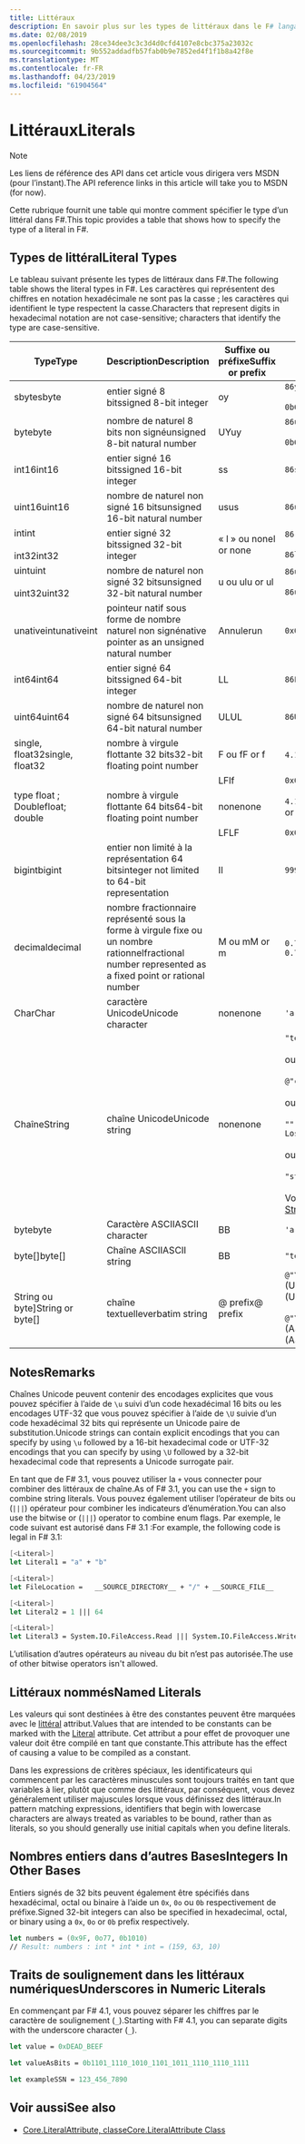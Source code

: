 ```yaml
---
title: Littéraux
description: En savoir plus sur les types de littéraux dans le F# langage de programmation.
ms.date: 02/08/2019
ms.openlocfilehash: 28ce34dee3c3c3d4d0cfd4107e8cbc375a23032c
ms.sourcegitcommit: 9b552addadfb57fab0b9e7852ed4f1f1b8a42f8e
ms.translationtype: MT
ms.contentlocale: fr-FR
ms.lasthandoff: 04/23/2019
ms.locfileid: "61904564"
---
```

# <a name="literals"></a><span data-ttu-id="f1077-103">Littéraux</span><span class="sxs-lookup"><span data-stu-id="f1077-103">Literals</span></span>

> [!NOTE]
> <span data-ttu-id="f1077-104">Les liens de référence des API dans cet article vous dirigera vers MSDN (pour l’instant).</span><span class="sxs-lookup"><span data-stu-id="f1077-104">The API reference links in this article will take you to MSDN (for now).</span></span>

<span data-ttu-id="f1077-105">Cette rubrique fournit une table qui montre comment spécifier le type d’un littéral dans F#.</span><span class="sxs-lookup"><span data-stu-id="f1077-105">This topic provides a table that shows how to specify the type of a literal in F#.</span></span>

## <a name="literal-types"></a><span data-ttu-id="f1077-106">Types de littéral</span><span class="sxs-lookup"><span data-stu-id="f1077-106">Literal Types</span></span>

<span data-ttu-id="f1077-107">Le tableau suivant présente les types de littéraux dans F#.</span><span class="sxs-lookup"><span data-stu-id="f1077-107">The following table shows the literal types in F#.</span></span> <span data-ttu-id="f1077-108">Les caractères qui représentent des chiffres en notation hexadécimale ne sont pas la casse ; les caractères qui identifient le type respectent la casse.</span><span class="sxs-lookup"><span data-stu-id="f1077-108">Characters that represent digits in hexadecimal notation are not case-sensitive; characters that identify the type are case-sensitive.</span></span>

|<span data-ttu-id="f1077-109">Type</span><span class="sxs-lookup"><span data-stu-id="f1077-109">Type</span></span>|<span data-ttu-id="f1077-110">Description</span><span class="sxs-lookup"><span data-stu-id="f1077-110">Description</span></span>|<span data-ttu-id="f1077-111">Suffixe ou préfixe</span><span class="sxs-lookup"><span data-stu-id="f1077-111">Suffix or prefix</span></span>|<span data-ttu-id="f1077-112">Exemples</span><span class="sxs-lookup"><span data-stu-id="f1077-112">Examples</span></span>|
|----|-----------|----------------|--------|
|<span data-ttu-id="f1077-113">sbyte</span><span class="sxs-lookup"><span data-stu-id="f1077-113">sbyte</span></span>|<span data-ttu-id="f1077-114">entier signé 8 bits</span><span class="sxs-lookup"><span data-stu-id="f1077-114">signed 8-bit integer</span></span>|<span data-ttu-id="f1077-115">o</span><span class="sxs-lookup"><span data-stu-id="f1077-115">y</span></span>|`86y`<br /><br />`0b00000101y`|
|<span data-ttu-id="f1077-116">byte</span><span class="sxs-lookup"><span data-stu-id="f1077-116">byte</span></span>|<span data-ttu-id="f1077-117">nombre de naturel 8 bits non signé</span><span class="sxs-lookup"><span data-stu-id="f1077-117">unsigned 8-bit natural number</span></span>|<span data-ttu-id="f1077-118">UY</span><span class="sxs-lookup"><span data-stu-id="f1077-118">uy</span></span>|`86uy`<br /><br />`0b00000101uy`|
|<span data-ttu-id="f1077-119">int16</span><span class="sxs-lookup"><span data-stu-id="f1077-119">int16</span></span>|<span data-ttu-id="f1077-120">entier signé 16 bits</span><span class="sxs-lookup"><span data-stu-id="f1077-120">signed 16-bit integer</span></span>|<span data-ttu-id="f1077-121">s</span><span class="sxs-lookup"><span data-stu-id="f1077-121">s</span></span>|`86s`|
|<span data-ttu-id="f1077-122">uint16</span><span class="sxs-lookup"><span data-stu-id="f1077-122">uint16</span></span>|<span data-ttu-id="f1077-123">nombre de naturel non signé 16 bits</span><span class="sxs-lookup"><span data-stu-id="f1077-123">unsigned 16-bit natural number</span></span>|<span data-ttu-id="f1077-124">us</span><span class="sxs-lookup"><span data-stu-id="f1077-124">us</span></span>|`86us`|
|<span data-ttu-id="f1077-125">int</span><span class="sxs-lookup"><span data-stu-id="f1077-125">int</span></span><br /><br /><span data-ttu-id="f1077-126">int32</span><span class="sxs-lookup"><span data-stu-id="f1077-126">int32</span></span>|<span data-ttu-id="f1077-127">entier signé 32 bits</span><span class="sxs-lookup"><span data-stu-id="f1077-127">signed 32-bit integer</span></span>|<span data-ttu-id="f1077-128">« l » ou none</span><span class="sxs-lookup"><span data-stu-id="f1077-128">l or none</span></span>|`86`<br /><br />`86l`|
|<span data-ttu-id="f1077-129">uint</span><span class="sxs-lookup"><span data-stu-id="f1077-129">uint</span></span><br /><br /><span data-ttu-id="f1077-130">uint32</span><span class="sxs-lookup"><span data-stu-id="f1077-130">uint32</span></span>|<span data-ttu-id="f1077-131">nombre de naturel non signé 32 bits</span><span class="sxs-lookup"><span data-stu-id="f1077-131">unsigned 32-bit natural number</span></span>|<span data-ttu-id="f1077-132">u ou ul</span><span class="sxs-lookup"><span data-stu-id="f1077-132">u or ul</span></span>|`86u`<br /><br />`86ul`|
|<span data-ttu-id="f1077-133">unativeint</span><span class="sxs-lookup"><span data-stu-id="f1077-133">unativeint</span></span>|<span data-ttu-id="f1077-134">pointeur natif sous forme de nombre naturel non signé</span><span class="sxs-lookup"><span data-stu-id="f1077-134">native pointer as an unsigned natural number</span></span>|<span data-ttu-id="f1077-135">Annuler</span><span class="sxs-lookup"><span data-stu-id="f1077-135">un</span></span>|`0x00002D3Fun`|
|<span data-ttu-id="f1077-136">int64</span><span class="sxs-lookup"><span data-stu-id="f1077-136">int64</span></span>|<span data-ttu-id="f1077-137">entier signé 64 bits</span><span class="sxs-lookup"><span data-stu-id="f1077-137">signed 64-bit integer</span></span>|<span data-ttu-id="f1077-138">L</span><span class="sxs-lookup"><span data-stu-id="f1077-138">L</span></span>|`86L`|
|<span data-ttu-id="f1077-139">uint64</span><span class="sxs-lookup"><span data-stu-id="f1077-139">uint64</span></span>|<span data-ttu-id="f1077-140">nombre de naturel non signé 64 bits</span><span class="sxs-lookup"><span data-stu-id="f1077-140">unsigned 64-bit natural number</span></span>|<span data-ttu-id="f1077-141">UL</span><span class="sxs-lookup"><span data-stu-id="f1077-141">UL</span></span>|`86UL`|
|<span data-ttu-id="f1077-142">single, float32</span><span class="sxs-lookup"><span data-stu-id="f1077-142">single, float32</span></span>|<span data-ttu-id="f1077-143">nombre à virgule flottante 32 bits</span><span class="sxs-lookup"><span data-stu-id="f1077-143">32-bit floating point number</span></span>|<span data-ttu-id="f1077-144">F ou f</span><span class="sxs-lookup"><span data-stu-id="f1077-144">F or f</span></span>|<span data-ttu-id="f1077-145">`4.14F` ou `4.14f`</span><span class="sxs-lookup"><span data-stu-id="f1077-145">`4.14F` or `4.14f`</span></span>|
|||<span data-ttu-id="f1077-146">LF</span><span class="sxs-lookup"><span data-stu-id="f1077-146">lf</span></span>|`0x00000000lf`|
|<span data-ttu-id="f1077-147">type float ; Double</span><span class="sxs-lookup"><span data-stu-id="f1077-147">float; double</span></span>|<span data-ttu-id="f1077-148">nombre à virgule flottante 64 bits</span><span class="sxs-lookup"><span data-stu-id="f1077-148">64-bit floating point number</span></span>|<span data-ttu-id="f1077-149">none</span><span class="sxs-lookup"><span data-stu-id="f1077-149">none</span></span>|<span data-ttu-id="f1077-150">`4.14` ou `2.3E+32` ou `2.3e+32`</span><span class="sxs-lookup"><span data-stu-id="f1077-150">`4.14` or `2.3E+32` or `2.3e+32`</span></span>|
|||<span data-ttu-id="f1077-151">LF</span><span class="sxs-lookup"><span data-stu-id="f1077-151">LF</span></span>|`0x0000000000000000LF`|
|<span data-ttu-id="f1077-152">bigint</span><span class="sxs-lookup"><span data-stu-id="f1077-152">bigint</span></span>|<span data-ttu-id="f1077-153">entier non limité à la représentation 64 bits</span><span class="sxs-lookup"><span data-stu-id="f1077-153">integer not limited to 64-bit representation</span></span>|<span data-ttu-id="f1077-154">I</span><span class="sxs-lookup"><span data-stu-id="f1077-154">I</span></span>|`9999999999999999999999999999I`|
|<span data-ttu-id="f1077-155">decimal</span><span class="sxs-lookup"><span data-stu-id="f1077-155">decimal</span></span>|<span data-ttu-id="f1077-156">nombre fractionnaire représenté sous la forme à virgule fixe ou un nombre rationnel</span><span class="sxs-lookup"><span data-stu-id="f1077-156">fractional number represented as a fixed point or rational number</span></span>|<span data-ttu-id="f1077-157">M ou m</span><span class="sxs-lookup"><span data-stu-id="f1077-157">M or m</span></span>|<span data-ttu-id="f1077-158">`0.7833M` ou `0.7833m`</span><span class="sxs-lookup"><span data-stu-id="f1077-158">`0.7833M` or `0.7833m`</span></span>|
|<span data-ttu-id="f1077-159">Char</span><span class="sxs-lookup"><span data-stu-id="f1077-159">Char</span></span>|<span data-ttu-id="f1077-160">caractère Unicode</span><span class="sxs-lookup"><span data-stu-id="f1077-160">Unicode character</span></span>|<span data-ttu-id="f1077-161">none</span><span class="sxs-lookup"><span data-stu-id="f1077-161">none</span></span>|`'a'`|
|<span data-ttu-id="f1077-162">Chaîne</span><span class="sxs-lookup"><span data-stu-id="f1077-162">String</span></span>|<span data-ttu-id="f1077-163">chaîne Unicode</span><span class="sxs-lookup"><span data-stu-id="f1077-163">Unicode string</span></span>|<span data-ttu-id="f1077-164">none</span><span class="sxs-lookup"><span data-stu-id="f1077-164">none</span></span>|`"text\n"`<br /><br /><span data-ttu-id="f1077-165">ou</span><span class="sxs-lookup"><span data-stu-id="f1077-165">or</span></span><br /><br />`@"c:\filename"`<br /><br /><span data-ttu-id="f1077-166">ou</span><span class="sxs-lookup"><span data-stu-id="f1077-166">or</span></span><br /><br />`"""<book title="Paradise Lost">"""`<br /><br /><span data-ttu-id="f1077-167">ou</span><span class="sxs-lookup"><span data-stu-id="f1077-167">or</span></span><br /><br />`"string1" + "string2"`<br /><br /><span data-ttu-id="f1077-168">Voir aussi [chaînes](Strings.md).</span><span class="sxs-lookup"><span data-stu-id="f1077-168">See also [Strings](Strings.md).</span></span>|
|<span data-ttu-id="f1077-169">byte</span><span class="sxs-lookup"><span data-stu-id="f1077-169">byte</span></span>|<span data-ttu-id="f1077-170">Caractère ASCII</span><span class="sxs-lookup"><span data-stu-id="f1077-170">ASCII character</span></span>|<span data-ttu-id="f1077-171">B</span><span class="sxs-lookup"><span data-stu-id="f1077-171">B</span></span>|`'a'B`|
|<span data-ttu-id="f1077-172">byte[]</span><span class="sxs-lookup"><span data-stu-id="f1077-172">byte[]</span></span>|<span data-ttu-id="f1077-173">Chaîne ASCII</span><span class="sxs-lookup"><span data-stu-id="f1077-173">ASCII string</span></span>|<span data-ttu-id="f1077-174">B</span><span class="sxs-lookup"><span data-stu-id="f1077-174">B</span></span>|`"text"B`|
|<span data-ttu-id="f1077-175">String ou byte]</span><span class="sxs-lookup"><span data-stu-id="f1077-175">String or byte[]</span></span>|<span data-ttu-id="f1077-176">chaîne textuelle</span><span class="sxs-lookup"><span data-stu-id="f1077-176">verbatim string</span></span>|<span data-ttu-id="f1077-177">@ prefix</span><span class="sxs-lookup"><span data-stu-id="f1077-177">@ prefix</span></span>|<span data-ttu-id="f1077-178">`@"\\server\share"` (Unicode)</span><span class="sxs-lookup"><span data-stu-id="f1077-178">`@"\\server\share"` (Unicode)</span></span><br /><br /><span data-ttu-id="f1077-179">`@"\\server\share"B` (ASCII)</span><span class="sxs-lookup"><span data-stu-id="f1077-179">`@"\\server\share"B` (ASCII)</span></span>|

## <a name="remarks"></a><span data-ttu-id="f1077-180">Notes</span><span class="sxs-lookup"><span data-stu-id="f1077-180">Remarks</span></span>

<span data-ttu-id="f1077-181">Chaînes Unicode peuvent contenir des encodages explicites que vous pouvez spécifier à l’aide de `\u` suivi d’un code hexadécimal 16 bits ou les encodages UTF-32 que vous pouvez spécifier à l’aide de `\U` suivie d’un code hexadécimal 32 bits qui représente un Unicode paire de substitution.</span><span class="sxs-lookup"><span data-stu-id="f1077-181">Unicode strings can contain explicit encodings that you can specify by using `\u` followed by a 16-bit hexadecimal code or UTF-32 encodings that you can specify by using `\U` followed by a 32-bit hexadecimal code that represents a Unicode surrogate pair.</span></span>

<span data-ttu-id="f1077-182">En tant que de F# 3.1, vous pouvez utiliser la `+` vous connecter pour combiner des littéraux de chaîne.</span><span class="sxs-lookup"><span data-stu-id="f1077-182">As of F# 3.1, you can use the `+` sign to combine string literals.</span></span> <span data-ttu-id="f1077-183">Vous pouvez également utiliser l’opérateur de bits ou (`|||`) opérateur pour combiner les indicateurs d’énumération.</span><span class="sxs-lookup"><span data-stu-id="f1077-183">You can also use the bitwise or (`|||`) operator to combine enum flags.</span></span> <span data-ttu-id="f1077-184">Par exemple, le code suivant est autorisé dans F# 3.1 :</span><span class="sxs-lookup"><span data-stu-id="f1077-184">For example, the following code is legal in F# 3.1:</span></span>

```fsharp
[<Literal>]
let Literal1 = "a" + "b"

[<Literal>]
let FileLocation =   __SOURCE_DIRECTORY__ + "/" + __SOURCE_FILE__

[<Literal>]
let Literal2 = 1 ||| 64

[<Literal>]
let Literal3 = System.IO.FileAccess.Read ||| System.IO.FileAccess.Write
```

<span data-ttu-id="f1077-185">L’utilisation d’autres opérateurs au niveau du bit n’est pas autorisée.</span><span class="sxs-lookup"><span data-stu-id="f1077-185">The use of other bitwise operators isn't allowed.</span></span>

## <a name="named-literals"></a><span data-ttu-id="f1077-186">Littéraux nommés</span><span class="sxs-lookup"><span data-stu-id="f1077-186">Named Literals</span></span>

<span data-ttu-id="f1077-187">Les valeurs qui sont destinées à être des constantes peuvent être marquées avec le [littéral](https://msdn.microsoft.com/library/465f36ce-d146-41c0-b425-679c509cd285) attribut.</span><span class="sxs-lookup"><span data-stu-id="f1077-187">Values that are intended to be constants can be marked with the [Literal](https://msdn.microsoft.com/library/465f36ce-d146-41c0-b425-679c509cd285) attribute.</span></span> <span data-ttu-id="f1077-188">Cet attribut a pour effet de provoquer une valeur doit être compilé en tant que constante.</span><span class="sxs-lookup"><span data-stu-id="f1077-188">This attribute has the effect of causing a value to be compiled as a constant.</span></span>

<span data-ttu-id="f1077-189">Dans les expressions de critères spéciaux, les identificateurs qui commencent par les caractères minuscules sont toujours traités en tant que variables à lier, plutôt que comme des littéraux, par conséquent, vous devez généralement utiliser majuscules lorsque vous définissez des littéraux.</span><span class="sxs-lookup"><span data-stu-id="f1077-189">In pattern matching expressions, identifiers that begin with lowercase characters are always treated as variables to be bound, rather than as literals, so you should generally use initial capitals when you define literals.</span></span>

## <a name="integers-in-other-bases"></a><span data-ttu-id="f1077-190">Nombres entiers dans d’autres Bases</span><span class="sxs-lookup"><span data-stu-id="f1077-190">Integers In Other Bases</span></span>

<span data-ttu-id="f1077-191">Entiers signés de 32 bits peuvent également être spécifiés dans hexadécimal, octal ou binaire à l’aide un `0x`, `0o` ou `0b` respectivement de préfixe.</span><span class="sxs-lookup"><span data-stu-id="f1077-191">Signed 32-bit integers can also be specified in hexadecimal, octal, or binary using a `0x`, `0o` or `0b` prefix respectively.</span></span>

```fsharp
let numbers = (0x9F, 0o77, 0b1010)
// Result: numbers : int * int * int = (159, 63, 10)
```

## <a name="underscores-in-numeric-literals"></a><span data-ttu-id="f1077-192">Traits de soulignement dans les littéraux numériques</span><span class="sxs-lookup"><span data-stu-id="f1077-192">Underscores in Numeric Literals</span></span>

<span data-ttu-id="f1077-193">En commençant par F# 4.1, vous pouvez séparer les chiffres par le caractère de soulignement (`_`).</span><span class="sxs-lookup"><span data-stu-id="f1077-193">Starting with F# 4.1, you can separate digits with the underscore character (`_`).</span></span>

```fsharp
let value = 0xDEAD_BEEF

let valueAsBits = 0b1101_1110_1010_1101_1011_1110_1110_1111

let exampleSSN = 123_456_7890
```

## <a name="see-also"></a><span data-ttu-id="f1077-194">Voir aussi</span><span class="sxs-lookup"><span data-stu-id="f1077-194">See also</span></span>

- [<span data-ttu-id="f1077-195">Core.LiteralAttribute, classe</span><span class="sxs-lookup"><span data-stu-id="f1077-195">Core.LiteralAttribute Class</span></span>](https://msdn.microsoft.com/visualfsharpdocs/conceptual/core.literalattribute-class-%5bfsharp%5d)
